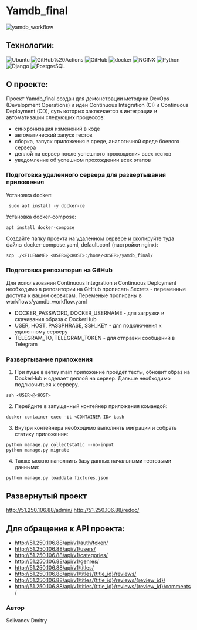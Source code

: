 # Yamdb_final

![yamdb_workflow](https://github.com/Dimanitto/yamdb_final/actions/workflows/yamdb_workflow.yml/badge.svg)

## Технологии:
![Ubuntu](https://img.shields.io/badge/Ubuntu-E95420?style=for-the-badge&logo=ubuntu&logoColor=white)
![GitHub%20Actions](https://img.shields.io/badge/-GitHub%20Actions-464646??style=flat-square&logo=GitHub%20actions) ![GitHub](https://img.shields.io/badge/-GitHub-464646??style=flat-square&logo=GitHub) ![docker](https://img.shields.io/badge/-Docker-464646??style=flat-square&logo=docker) ![NGINX](https://img.shields.io/badge/-NGINX-464646??style=flat-square&logo=NGINX) ![Python](https://img.shields.io/badge/-Python-464646??style=flat-square&logo=Python) ![Django](https://img.shields.io/badge/-Django-464646??style=flat-square&logo=Django) ![PostgreSQL](https://img.shields.io/badge/-PostgreSQL-464646??style=flat-square&logo=PostgreSQL)

## О проекте:
Проект Yamdb_final создан для демонстрации методики DevOps (Development Operations) и идеи Continuous Integration (CI) и Continuous Deployment (CD),
суть которых заключается в интеграции и автоматизации следующих процессов:
* синхронизация изменений в коде
* автоматический запуск тестов
* сборка, запуск приложения в среде, аналогичной среде боевого сервера
* деплой на сервер после успешного прохождения всех тестов
* уведомление об успешном прохождении всех этапов

### Подготовка удаленного сервера для развертывания приложения
Установка docker:
```
 sudo apt install -y docker-ce
```
Установка docker-compose:
```
apt install docker-compose
```
Создайте папку проекта на удаленном сервере и скопируйте туда файлы docker-compose.yaml, default.conf (настройки nginx):
```
scp ./<FILENAME> <USER>@<HOST>:/home/<USER>/yamdb_final/
```

### Подготовка репозитория на GitHub

Для использования Continuous Integration и Continuous Deployment необходимо в репозитории на GitHub прописать Secrets - переменные доступа к вашим сервисам.
Переменые прописаны в workflows/yamdb_workflow.yaml

* DOCKER_PASSWORD, DOCKER_USERNAME - для загрузки и скачивания образа с DockerHub 
* USER, HOST, PASSPHRASE, SSH_KEY - для подключения к удаленному серверу 
* TELEGRAM_TO, TELEGRAM_TOKEN - для отправки сообщений в Telegram

### Развертывание приложения

1. При пуше в ветку main приложение пройдет тесты, обновит образ на DockerHub и сделает деплой на сервер. Дальше необходимо подлкючиться к серверу.
```
ssh <USER>@<HOST>
```
2. Перейдите в запущенный контейнер приложения командой:
```
docker container exec -it <CONTAINER ID> bash
```
3. Внутри контейнера необходимо выполнить миграции и собрать статику приложения:
```
python manage.py collectstatic --no-input
python manage.py migrate
```

4. Также можно наполнить базу данных начальными тестовыми данными:
```
python manage.py loaddata fixtures.json
```

## Развернутый проект
http://51.250.106.88/admin/
http://51.250.106.88/redoc/

## Для обращения к API проекта:
* http://51.250.106.88/api/v1/auth/token/
* http://51.250.106.88/api/v1/users/
* http://51.250.106.88/api/v1/categories/
* http://51.250.106.88/api/v1/genres/
* http://51.250.106.88/api/v1/titles/
* http://51.250.106.88/api/v1/titles/{title_id}/reviews/
* http://51.250.106.88/api/v1/titles/{title_id}/reviews/{review_id}/
* http://51.250.106.88/api/v1/titles/{title_id}/reviews/{review_id}/comments/

### Автор
Selivanov Dmitry
